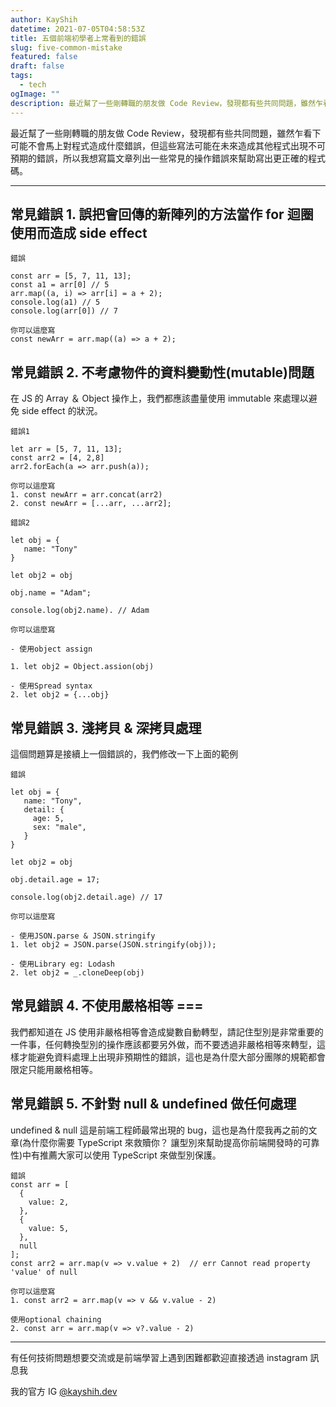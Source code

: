 ```yaml
---
author: KayShih
datetime: 2021-07-05T04:58:53Z
title: 五個前端初學者上常看到的錯誤
slug: five-common-mistake
featured: false
draft: false
tags:
  - tech
ogImage: ""
description: 最近幫了一些剛轉職的朋友做 Code Review，發現都有些共同問題，雖然乍看下可能不會馬上對程式造成什麼錯誤，但這些寫法可能在未來造成其他程式出現不可預期的錯誤，所以我想寫篇文章列出一些常見的操作錯誤來幫助寫出更正確的程式碼。
---
```

最近幫了一些剛轉職的朋友做 Code Review，發現都有些共同問題，雖然乍看下可能不會馬上對程式造成什麼錯誤，但這些寫法可能在未來造成其他程式出現不可預期的錯誤，所以我想寫篇文章列出一些常見的操作錯誤來幫助寫出更正確的程式碼。

---

## 常見錯誤 1. 誤把會回傳的新陣列的方法當作 for 迴圈使用而造成 side effect

```
錯誤

const arr = [5, 7, 11, 13];
const a1 = arr[0] // 5
arr.map((a, i) => arr[i] = a + 2);
console.log(a1) // 5
console.log(arr[0]) // 7

你可以這麼寫
const newArr = arr.map((a) => a + 2);
```

## 常見錯誤 2. 不考慮物件的資料變動性(mutable)問題

在 JS 的 Array ＆ Object 操作上，我們都應該盡量使用 immutable 來處理以避免 side effect 的狀況。

```
錯誤1

let arr = [5, 7, 11, 13];
const arr2 = [4, 2,8]
arr2.forEach(a => arr.push(a));

你可以這麼寫
1. const newArr = arr.concat(arr2)
2. const newArr = [...arr, ...arr2];

錯誤2

let obj = {
   name: "Tony"
}

let obj2 = obj

obj.name = "Adam";

console.log(obj2.name). // Adam

你可以這麼寫

- 使用object assign

1. let obj2 = Object.assion(obj)

- 使用Spread syntax
2. let obj2 = {...obj}

```

## 常見錯誤 3. 淺拷貝 & 深拷貝處理

這個問題算是接續上一個錯誤的，我們修改一下上面的範例

```
錯誤

let obj = {
   name: "Tony",
   detail: {
     age: 5,
     sex: "male",
   }
}

let obj2 = obj

obj.detail.age = 17;

console.log(obj2.detail.age) // 17

你可以這麼寫

- 使用JSON.parse & JSON.stringify
1. let obj2 = JSON.parse(JSON.stringify(obj));

- 使用Library eg: Lodash
2. let obj2 = _.cloneDeep(obj)
```

## 常見錯誤 4. 不使用嚴格相等 ===

我們都知道在 JS 使用非嚴格相等會造成變數自動轉型，請記住型別是非常重要的一件事，任何轉換型別的操作應該都要另外做，而不要透過非嚴格相等來轉型，這樣才能避免資料處理上出現非預期性的錯誤，這也是為什麼大部分團隊的規範都會限定只能用嚴格相等。

## 常見錯誤 5. 不針對 null & undefined 做任何處理

undefined & null 這是前端工程師最常出現的 bug，這也是為什麼我再之前的文章(為什麼你需要 TypeScript 來救贖你？ 讓型別來幫助提高你前端開發時的可靠性)中有推薦大家可以使用 TypeScript 來做型別保護。

```
錯誤
const arr = [
  {
    value: 2,
  },
  {
    value: 5,
  },
  null
];
const arr2 = arr.map(v => v.value + 2)  // err Cannot read property 'value' of null

你可以這麼寫
1. const arr2 = arr.map(v => v && v.value - 2)

使用optional chaining
2. const arr = arr.map(v => v?.value - 2)

```

---

有任何技術問題想要交流或是前端學習上遇到困難都歡迎直接透過 instagram 訊息我

我的官方 IG [@kayshih.dev](https://www.instagram.com/kayshih.dev)